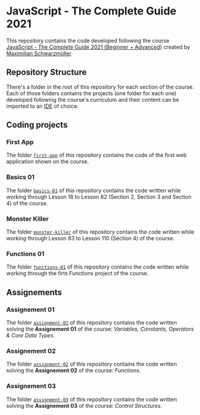 # JavaScript - The Complete Guide 2021

This repository contains the code developed following the course [JavaScript - The Complete Guide 2021 (Beginner + Advanced)](https://www.udemy.com/share/1029RkBEAdeVdV/) created by [Maximilian Schwarzmüller](https://twitter.com/maxedapps).

## Repository Structure

There's a folder in the root of this repository for each section of the course. Each of those folders contains the projects (one folder for each one) developed following the course's curriculum and their content can be imported to an [IDE](https://en.wikipedia.org/wiki/Integrated_development_environment) of choice.

## Coding projects

### First App

The folder [`first-app`](./first-app) of this repository contains the code of the first web application shown on the course.

### Basics 01

The folder [`basics-01`](./basics-01) of this repository contains the code written while working through Lesson 18 to Lesson 82 (Section 2, Section 3 and Section 4) of the course.

### Monster Killer

The folder [`monster-killer`](./monster-killer) of this repository contains the code written while working through Lesson 83 to Lesson 110 (Section 4) of the course.

### Functions 01

The folder [`functions-01`](./functions-01) of this repository contains the code written while working through the firts Functions project of the course.

## Assignements

### Assignement 01

The folder [`assignment-01`](./assignment-01) of this repository contains the code written solving the **Assignement 01** of the course: *Variables, Constants, Operators & Core Data Types*.

### Assignement 02

The folder [`assignment-02`](./assignment-02) of this repository contains the code written solving the **Assignement 02** of the course: *Functions*.

### Assignement 03

The folder [`assignment-03`](./assignment-03) of this repository contains the code written solving the **Assignement 03** of the course: *Control Structures*.
